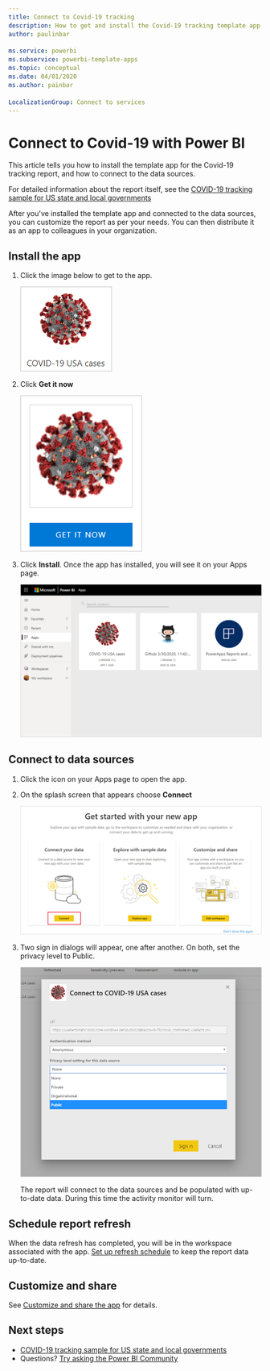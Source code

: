 ```yaml
---
title: Connect to Covid-19 tracking
description: How to get and install the Covid-19 tracking template app, and how to connect to data
author: paulinbar

ms.service: powerbi
ms.subservice: powerbi-template-apps
ms.topic: conceptual
ms.date: 04/01/2020
ms.author: painbar

LocalizationGroup: Connect to services
---
```

# Connect to Covid-19  with Power BI
This article tells  you how to install the template app for the Covid-19 tracking report, and how to connect to the data sources.

For detailed information about the report itself, see the [COVID-19 tracking sample for US state and local governments](create-reports/sample-covid-19-us.md)

After you've installed the template app and connected to the data sources, you can customize the report as per your needs. You can then distribute it as an app to colleagues in your organization.

## Install the app

1. Click the image below to get to the app.

   ![Covid-19 USA cases app Appsource icon](media/service-connect-to-covid-19-tracking/service-covid-19-usa-cases-app-logo.png)

1. Click **Get it now**

    ![Covid-19 USA cases app in Appsource](media/service-connect-to-covid-19-tracking/service-covid-19-usa-cases-app-appsource-icon.png)

1. Click **Install**. Once the app has installed, you will see it on your Apps page.

   ![Covid-19 USA cases app on App page](media/service-connect-to-covid-19-tracking/service-covid-19-usa-cases-app-apps-page-icon.png)

## Connect to data sources

1. Click the icon on your Apps page to open the app.

1. On the splash screen that appears choose **Connect**

   ![Template app splash screen](media/service-connect-to-covid-19-tracking/service-covid-19-usa-cases-app-splash-screen.png)

1. Two sign in dialogs will appear, one after another. On both, set the privacy level to Public.

   ![Covid-19 USA cases app sign in dialog](media/service-connect-to-covid-19-tracking/service-covid-19-usa-cases-app-signin-dialog.png)

   The report will connect to the data sources and be populated with up-to-date data. During this time the activity monitor will turn.

## Schedule report refresh

When the data refresh has completed, you will be in the workspace associated with the app. [Set up refresh schedule](refresh-scheduled-refresh.md) to keep the report data up-to-date.

## Customize and share

See [Customize and share the app](service-template-apps-install-distribute.md#customize-and-share-the-app) for details.

## Next steps
* [COVID-19 tracking sample for US state and local governments](create-reports/sample-covid-19-us.md)
* Questions? [Try asking the Power BI Community](https://community.powerbi.com/)

